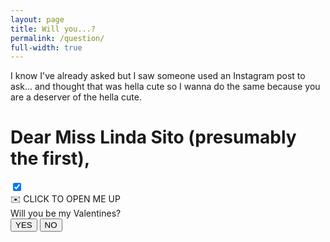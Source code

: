 ```yaml
---
layout: page
title: Will you...?
permalink: /question/
full-width: true
---
```


<link href='https://fonts.googleapis.com/css?family=Petit+Formal+Script' rel='stylesheet' type='text/css'>
<script src="{{ site.baseUrl}}/assets/js/question.js"></script>

I know I've already asked but I saw someone used an Instagram post to ask... and thought that was hella cute so I wanna do the same because you are a deserver of the hella cute.

# Dear Miss Linda Sito (presumably the first),

<div class="curtain">
  <!-- https://css-tricks.com/creating-css-sliding-door-effect/ -->
  <input class="checkbox" type="checkbox" checked>
  <div class="panel">
    <div class="open">✉️ CLICK TO OPEN ME UP</div>
  </div>
  <div class="question">
    <div class="text">
      Will you be my Valentines?
    </div>
    <div class="buttons">
      <button name="button" class="btn yes" onclick="yesButtonOnClickHandler()">YES</button>
      <button name="button" class="btn" id="noButton" onclick="noButtonOnClickHandler()">NO</button>
    </div>
  </div>
</div>

<dialog class="modalWrapper" id="noModal">
  <form class="modal" method="dialog">
    <div class="sadpuppy">
      But look the puppy is so sad if you say no.
    </div>
    <img src="{{ site.baseurl }}/assets/images/sadpuppers.jpeg">
    <button class="close" value="cancel"></button>
  </form>
</dialog>

<dialog class="modalWrapper" id="yesModal">
  <form class="modal" method="dialog">
    <div class="happypuppy">GOTEEEEEEEEEM :P Love you &lt;3 :)</div>
    <iframe src="https://drive.google.com/file/d/1cOB1AnlNAmvnpYB7qfC3T7bcspj7Z4qT/preview" width="640" height="480" allow="autoplay"></iframe>
    <button class="close" value="cancel"></button>
  </form>
</dialog>
